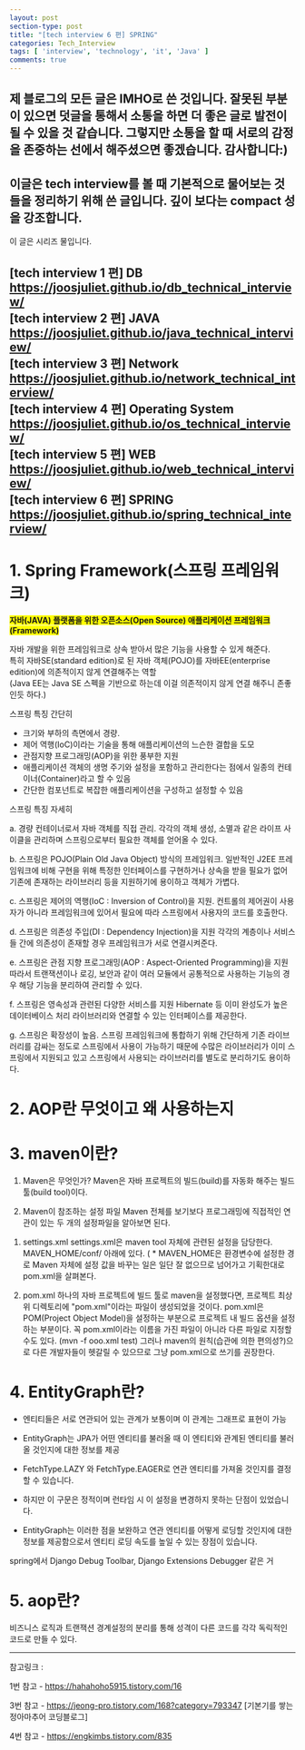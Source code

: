 ```yaml
---
layout: post
section-type: post
title: "[tech interview 6 편] SPRING"
categories: Tech_Interview
tags: [ 'interview', 'technology', 'it', 'Java' ]
comments: true
---
```

제 블로그의 모든 글은 IMHO로 쓴 것입니다.
잘못된 부분이 있으면 덧글을 통해서 소통을 하면 더 좋은 글로 발전이 될 수 있을 것 같습니다.
그렇지만 소통을 할 때 서로의 감정을 존중하는 선에서 해주셨으면 좋겠습니다.
감사합니다:)
---
이글은 tech interview를 볼 때 기본적으로 물어보는 것들을 정리하기 위해 쓴 글입니다.
깊이 보다는 compact 성을 강조합니다.
---
이 글은 시리즈 물입니다.

[tech interview 1 편] DB https://joosjuliet.github.io/db_technical_interview/  
[tech interview 2 편] JAVA https://joosjuliet.github.io/java_technical_interview/  
[tech interview 3 편] Network https://joosjuliet.github.io/network_technical_interview/  
[tech interview 4 편] Operating System
 https://joosjuliet.github.io/os_technical_interview/  
[tech interview 5 편] WEB https://joosjuliet.github.io/web_technical_interview/  
[tech interview 6 편] SPRING https://joosjuliet.github.io/spring_technical_interview/
---
# 1. Spring Framework(스프링 프레임워크)

<span style="background-color:yellow"><b>자바(JAVA) 플랫폼을 위한 오픈소스(Open Source) 애플리케이션 프레임워크(Framework)</b></span>

자바 개발을 위한 프레임워크로 상속 받아서 많은 기능을 사용할 수 있게 해준다.  
특히 자바SE(standard edition)로 된 자바 객체(POJO)를 자바EE(enterprise edition)에 의존적이지 않게 연결해주는 역할  
(Java EE는 Java SE 스펙을 기반으로 하는데 이걸 의존적이지 않게 연결 해주니 존좋인듯 하다.)  

스프링 특징 간단히  
  - 크기와 부하의 측면에서 경량.  
  - 제어 역행(IoC)이라는 기술을 통해 애플리케이션의 느슨한 결합을 도모
  - 관점지향 프로그래밍(AOP)을 위한 풍부한 지원
  - 애플리케이션 객체의 생명 주기와 설정을 포함하고 관리한다는 점에서 일종의 컨테이너(Container)라고 할 수 있음
  - 간단한 컴포넌트로 복잡한 애플리케이션을 구성하고 설정할 수 있음

스프링 특징 자세히

a. 경량 컨테이너로서 자바 객체를 직접 관리.
  각각의 객체 생성, 소멸과 같은 라이프 사이클을 관리하며 스프링으로부터 필요한 객체를 얻어올 수 있다.

b. 스프링은 POJO(Plain Old Java Object) 방식의 프레임워크.
  일반적인 J2EE 프레임워크에 비해 구현을 위해 특정한 인터페이스를 구현하거나 상속을 받을 필요가 없어 기존에 존재하는 라이브러리 등을 지원하기에 용이하고 객체가 가볍다.

c. 스프링은 제어의 역행(IoC : Inversion of Control)을 지원.
  컨트롤의 제어권이 사용자가 아니라 프레임워크에 있어서 필요에 따라 스프링에서 사용자의 코드를 호출한다.

d. 스프링은 의존성 주입(DI : Dependency Injection)을 지원
  각각의 계층이나 서비스들 간에 의존성이 존재할 경우 프레임워크가 서로 연결시켜준다.

e. 스프링은 관점 지향 프로그래밍(AOP : Aspect-Oriented Programming)을 지원
  따라서 트랜잭션이나 로깅, 보안과 같이 여러 모듈에서 공통적으로 사용하는 기능의 경우 해당 기능을 분리하여 관리할 수 있다.

f. 스프링은 영속성과 관련된 다양한 서비스를 지원
  Hibernate 등 이미 완성도가 높은 데이터베이스 처리 라이브러리와 연결할 수 있는 인터페이스를 제공한다.

g. 스프링은 확장성이 높음.
  스프링 프레임워크에 통합하기 위해 간단하게 기존 라이브러리를 감싸는 정도로 스프링에서 사용이 가능하기 때문에 수많은 라이브러리가 이미 스프링에서 지원되고 있고 스프링에서 사용되는 라이브러리를 별도로 분리하기도 용이하다.

# 2. AOP란 무엇이고 왜 사용하는지



# 3. maven이란?
1. Maven은 무엇인가?
Maven은 자바 프로젝트의 빌드(build)를 자동화 해주는 빌드 툴(build tool)이다.

2. Maven이 참조하는 설정 파일
Maven 전체를 보기보다 프로그래밍에 직접적인 연관이 있는 두 개의 설정파일을 알아보면 된다.

1) settings.xml
settings.xml은 maven tool 자체에 관련된 설정을 담당한다.
MAVEN_HOME/conf/ 아래에 있다. ( * MAVEN_HOME은 환경변수에 설정한 경로
Maven 자체에 설정 값을 바꾸는 일은 일단 잘 없으므로 넘어가고 기획한대로 pom.xml을 살펴본다.

2) pom.xml
하나의 자바 프로젝트에 빌드 툴로 maven을 설정했다면, 프로젝트 최상위 디렉토리에 "pom.xml"이라는 파일이 생성되었을 것이다. pom.xml은 POM(Project Object Model)을 설정하는 부분으로 프로젝트 내 빌드 옵션을 설정하는 부분이다. 꼭 pom.xml이라는 이름을 가진 파일이 아니라 다른 파일로 지정할 수도 있다. (mvn -f ooo.xml test) 그러나 maven의 원칙(습관에 의한 편의성?)으로 다른 개발자들이 헷갈릴 수 있으므로 그냥 pom.xml으로 쓰기를 권장한다.

# 4. EntityGraph란?
- 엔티티들은 서로 연관되어 있는 관계가 보통이며 이 관계는 그래프로 표현이 가능
- EntityGraph는 JPA가 어떤 엔티티를 불러올 때 이 엔티티와 관계된 엔티티를 불러올 것인지에 대한 정보를 제공

- FetchType.LAZY 와 FetchType.EAGER로 연관 엔티티를 가져올 것인지를 결정할 수 있습니다.
- 하지만 이 구문은 정적이며 런타임 시 이 설정을 변경하지 못하는 단점이 있었습니다.
- EntityGraph는 이러한 점을 보완하고 연관 엔티티를 어떻게 로딩할 것인지에 대한 정보를 제공함으로서 엔티티 로딩 속도를 높일 수 있는 장점이 있습니다.

spring에서
Django Debug Toolbar, Django Extensions Debugger 같은 거


# 5. aop란?
비즈니스 로직과 트랜잭션 경계설정의 분리를 통해 성격이 다른 코드를 각각 독릭적인 코드로 만들 수 있다.

---
참고링크 :

1번 참고 - https://hahahoho5915.tistory.com/16

3번 참고 - https://jeong-pro.tistory.com/168?category=793347 [기본기를 쌓는 정아마추어 코딩블로그]

4번 참고 - https://engkimbs.tistory.com/835
